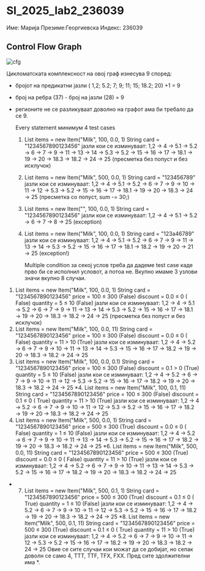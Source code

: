 # SI_2025_lab2_236039
Име: Марија 
Презиме:Георгиевска
Индекс: 236039
## Control Flow Graph
![cfg](https://github.com/user-attachments/assets/179a3867-4c3e-4c81-ab41-49a1c2cbbad0)

Цикломатската комплексност на овој граф изнесува 9 според:
- бројот на предикатни јазли ( 1,2; 5.2; 7; 9; 11; 15; 18.2; 20) +1 = 9
- број на ребра (37) - број на јазли (28) = 9
- регионите не се разликуваат доволно на графот ама би требало да се 9.

  Every statement
  минимум 4 test cases
  1. List<Item> items = new Item("Milk", 100, 0.0, 1)
     String card = "1234567890123456"
     јазли кои се изминуваат: 1,2 → 4 → 5.1 → 5.2 → 6 → 7 → 9 → 11 → 13 → 14 → 5.3 → 5.2 → 15 → 16 → 17 → 18.1 → 19 → 20 → 18.3 → 18.2 → 24 → 25 (пресметка без попуст и без исклучок)
  2. List<Item> items = new Item("Milk", 500, 0.0, 1)
     String card = "123456789"
     јазли кои се изминуваат: 1,2 → 4 → 5.1 → 5.2 → 6 → 7 → 9 → 10 → 11 → 12 → 5.3 → 5.2 → 15 → 16 → 17 → 18.1 → 19 → 20 → 18.3 → 24 → 25 (пресметка со попуст, sum -= 30;)
  3. List<Item> items = new Item("", 100, 0.0, 1)
     String card = "1234567890123456"
     јазли кои се изминуваат: 1,2 → 4 → 5.1 → 5.2 → 6 → 7 → 8 → 25 (exception)
  4. List<Item> items = new Item("Milk", 100, 0.0, 1)
     String card = "123a46789"
      јазли кои се изминуваат: 1,2 → 4 → 5.1 → 5.2 → 6 → 7 → 9 → 11 → 13 → 14 → 5.3 → 5.2 → 15 → 16 → 17 → 18.1 → 18.2 → 19 → 20 → 21 → 25 (exception!)

     Multiple condition
     за секој услов треба да дадеме test case каде прво би се исполнил условот, а потоа не. Вкупно имаме 3 узлови значи вкупно 8 случаи.
1. List<Item> items = new Item("Milk", 100, 0.0, 1)
        String card = "1234567890123456"
    price = 100 ≤ 300 (False)
    discount = 0.0 ≤ 0 ( False)
    quantity = 5 ≤ 10 (False)
јазли кои се изминуваат: 1,2 → 4 → 5.1 → 5.2 → 6 → 7 → 9 → 11 → 13 → 14 → 5.3 → 5.2 → 15 → 16 → 17 → 18.1 → 19 → 20 → 18.3 → 18.2 → 24 → 25 (пресметка без попуст и без исклучок)
2. List<Item> items = new Item("Milk", 100, 0.0, 11)
   String card = "1234567890123456"
    price = 100 ≤ 300 (False)
    discount = 0.0 ≤ 0 ( False)
    quantity = 11 > 10 (True)
   јазли кои се изминуваат: 1,2 → 4 → 5.2 → 6 → 7 → 9 → 10 → 11 → 13 → 14 → 5.3 → 15 → 16 → 17 → 18.2 → 19 → 20 → 18.3 → 18.2 → 24 → 25
3. List<Item> items = new Item("Milk", 100, 0.0, 0.1)
   String card = "1234567890123456"
   price = 100 ≤ 300 (False)
   discount = 0.1 > 0 (True)
   quantity = 5 ≤ 10 (False)
    јазли кои се изминуваат: 1,2 → 4 → 5.2 → 6 → 7 → 9 → 10 → 11 → 12 → 5.3 → 5.2 → 15 → 16 → 17 → 18.2 → 19 → 20 → 18.3 → 18.2 → 24 → 25
*4. List<Item> items = new Item("Milk", 100, 0.1, 11)
   String card = "1234567890123456"
    price = 100 ≤ 300 (False)
    discount = 0.1 ≤ 0 ( True)
    quantity = 11 > 10 (True)
     јазли кои се изминуваат: 1,2 → 4 → 5.2 → 6 → 7 → 9 → 10 → 11 → 12 → 5.3 → 5.2 → 15 → 16 → 17 → 18.2 → 19 → 20 → 18.3 → 18.2 → 24 → 25
5. List<Item> items = new Item("Milk", 500, 0.0, 1)
     String card = "1234567890123456"
      price = 500 ≤ 300 (True)
     discount = 0.0 ≤ 0 ( False)
     quantity = 1 ≤ 10 (False)
   јазли кои се изминуваат: 1,2 → 4 → 5.2 → 6 → 7 → 9 → 10 → 11 → 13 → 14 → 5.3 → 5.2 → 15 → 16 → 17 → 18.2 → 19 → 20 → 18.3 → 18.2 → 24 → 25
*6.  List<Item> items = new Item("Milk", 500, 0.0, 11)
     String card = "1234567890123456"
     price = 500 ≤ 300 (True)
     discount = 0.0 ≤ 0 ( False)
     quantity = 11 > 10 (True)
    јазли кои се изминуваат: 1,2 → 4 → 5.2 → 6 → 7 → 9 → 10 → 11 → 13 → 14 → 5.3 → 5.2 → 15 → 16 → 17 → 18.2 → 19 → 20 → 18.3 → 18.2 → 24 → 25
* 7. List<Item> items = new Item("Milk", 500, 0.1, 1)
     String card = "1234567890123456"
    price = 500 ≤ 300 (True)
      discount = 0.1 ≤ 0 ( True)
     quantity = 1 ≤ 10 (False)
      јазли кои се изминуваат: 1,2 → 4 → 5.2 → 6 → 7 → 9 → 10 → 11 → 12 → 5.3 → 5.2  → 15 → 16 → 17 → 18.2 → 19 → 20 → 18.3 → 18.2 → 24 → 25
*8. List<Item> items = new Item("Milk", 500, 0.1, 11)
     String card = "1234567890123456"
     price = 500 ≤ 300 (True)
     discount = 0.1 ≤ 0 ( True)
     quantity = 11 > 10 (True)
   јазли кои се изминуваат: 1,2 → 4 → 5.2 → 6 → 7 → 9 → 10 → 11 → 12 → 5.3 → 5.2  → 15 → 16 → 17 → 18.2 → 19 → 20 → 18.3 → 18.2 → 24 → 25
   Овие се сите случаи кои можат да се добијат, но сепак доволн се само 4, TTT, TTF, TFX, FXX. Пред сите здолжителни има *.

   
   


    
   
   
   
   
   
   

